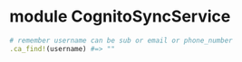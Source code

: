 # module CognitoSyncService

```ruby
# remember username can be sub or email or phone_number
.ca_find!(username) #=> ""
```